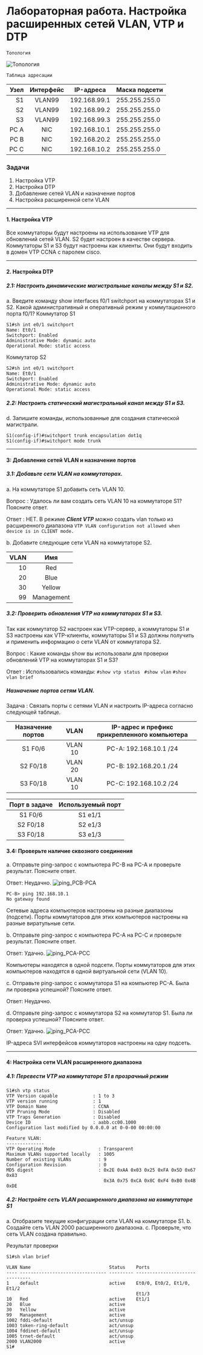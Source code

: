 #  Лабораторная работа. Настройка расширенных сетей VLAN, VTP и DTP
	
	Топология
![](/Labworks/Lec-02_Lab02/img/scheme.jpg "Топология")



	Таблица адресации
	
|Узел		|Интерфейс		|IP-адреса		|Маска подсети		|
|----------:|:-------------:|:-------------:|:------------------|
|S1			|VLAN99			|192.168.99.1	|255.255.255.0		|
|S2			|VLAN99			|192.168.99.2	|255.255.255.0		|
|S3			|VLAN99			|192.168.99.3	|255.255.255.0		|
|PC A		|NIC			|192.168.10.1	|255.255.255.0		|
|PC B		|NIC			|192.168.20.2	|255.255.255.0		|
|PC C		|NIC			|192.168.10.2	|255.255.255.0		|


###  Задачи
1. Настройка VTP
2. Настройка DTP
3. Добавление сетей VLAN и назначение портов
4. Настройка расширенной сети VLAN

----
#### 1. Настройка VTP
Все коммутаторы будут настроены на использование VTP для обновлений сетей VLAN. 
S2 будет настроен в качестве сервера. 
Коммутаторы S1 и S3 будут настроены как клиенты. 
Они будут входить в домен VTP CCNA с паролем cisco.

----
#### 2. Настройка DTP
##### 2.1:	Настроить динамические магистральные каналы между S1 и S2.
a.	Введите команду show interfaces f0/1 switchport на коммутаторах S1 и S2.
Какой административный и оперативный режим у коммутационного порта f0/1?
Коммутатор S1
```
S1#sh int e0/1 switchport
Name: Et0/1
Switchport: Enabled
Administrative Mode: dynamic auto
Operational Mode: static access
```
Коммутатор S2
```
S2#sh int e0/1 switchport
Name: Et0/1
Switchport: Enabled
Administrative Mode: dynamic auto
Operational Mode: static access
```

##### 2.2:	Настроить статический магистральный канал между S1 и S3.
d.	Запишите команды, использованные для создания статической магистрали.
```
S1(config-if)#switchport trunk encapsulation dot1q
S1(config-if)#switchport mode trunk
```
----
#### 3:	Добавление сетей VLAN и назначение портов
##### 3.1:	Добавьте сети VLAN на коммутаторах.
a.	На коммутаторе S1 добавить сеть VLAN 10.

Вопрос
:	Удалось ли вам создать сеть VLAN 10 на коммутаторе S1? Поясните ответ.

Ответ
:	НЕТ. В режиме ***Client VTP*** можно создать vlan только из расширенного диапазона
`
VTP VLAN configuration not allowed when device is in CLIENT mode.
`

b.	Добавите следующие сети VLAN на коммутаторе S2.


|VLAN	|Имя	|
|------:|:-----:|
|10		|Red	|
|20		|Blue	|
|30		|Yellow	|
|99		|Management	|

##### 3.2:	Проверить обновления VTP на коммутаторах S1 и S3.
Так как коммутатор S2 настроен как VTP-сервер, а коммутаторы S1 и S3 настроены как VTP-клиенты, коммутаторы S1 и S3 должны получить и применить информацию о сети VLAN от коммутатора S2.

Вопрос
:	Какие команды show вы использовали для проверки обновлений VTP на коммутаторах S1 и S3?

Ответ
:	Использовались команды:
`
#show vtp status 
`
`
#show vlan
`
`
#shov vlan brief
`

##### Назначение портов сетям VLAN.
Задача
:	Связать порты с сетями VLAN и настроить IP-адреса согласно следующей таблице.

Назначение портов	|VLAN		|IP-адреc и префикс прикрепленного компьютера	
:------------------:|:---------:|:---------------------------------------------:
S1 F0/6			|VLAN 10	|PC-A: 192.168.10.1 /24
S2 F0/18		|VLAN 20	|PC-B: 192.168.20.1 /24
S3 F0/18		|VLAN 10	|PC-C: 192.168.10.2 /24

Порт в задаче | Используемый порт
:------------:|:-------------------:
S1 F0/6		|S1 e1/1
S2 F0/18	|S2 e1/3
S3 F0/18	|S3 e1/3

#### 3.4:	Проверьте наличие сквозного соединения
a.	Отправьте ping-запрос с компьютера PC-B на PC-A и проверьте результат. Поясните ответ.

Ответ:
Неудачно.
![ping_PCB-PCA](/Labworks/Lec-02_Lab02/img/pic1.jpg "ping-запрос с компьютера PC-B на PC-A")

```
PC-B> ping 192.168.10.1
No gateway found
```
Сетевые адреса компьютеров настроены на разные диапазоны (подсети). 
Порты коммутаторов для этих компьютеров настроены на разные виратульные сети. 


b.	Отправьте ping-запрос с компьютера PC-A на PC-C и проверьте результат. Поясните ответ.

Ответ:
Удачно.
![ping_PCA-PCC](/Labworks/Lec-02_Lab02/img/pic2.jpg "ping-запрос с компьютера PC-A на PC-C")

Компьютеры находятся в одной подсети. 
Порты коммутаторов для этих компьютеров находятся в одной виртуальной сети (VLAN 10).


c.	Отправьте ping-запрос с коммутатора S1 на компьютер PC-A. Была ли проверка успешной? Поясните ответ.

Ответ:
Неудачно. 

d.	Отправьте ping-запрос с коммутатора S2 на коммутатор S1. Была ли проверка успешной? Поясните ответ.

Ответ:
Удачно. 
![ping_PCA-PCC](/Labworks/Lec-02_Lab02/img/pic4.jpg "ping-запрос с компьютера PC-A на PC-C")

IP-адреса SVI интерфейсов коммутаторов настроены на одну подсеть.

----
#### 4:	Настройка сети VLAN расширенного диапазона
##### 4.1:	Перевести VTP на коммутаторе S1 в прозрачный режим

```
S1#sh vtp status
VTP Version capable             : 1 to 3
VTP version running             : 1
VTP Domain Name                 : CCNA
VTP Pruning Mode                : Disabled
VTP Traps Generation            : Disabled
Device ID                       : aabb.cc00.1000
Configuration last modified by 0.0.0.0 at 0-0-00 00:00:00

Feature VLAN:
--------------
VTP Operating Mode                : Transparent
Maximum VLANs supported locally   : 1005
Number of existing VLANs          : 9
Configuration Revision            : 0
MD5 digest                        : 0x2E 0xAA 0x03 0x25 0xFA 0x5D 0x67 0x83
                                    0x3A 0x75 0xCA 0x8C 0xF4 0xB0 0x4B 0xDE
```

##### 4.2:	Настройте сеть VLAN расширенного диапазона на коммутаторе S1
a.	Отобразите текущие конфигурации сети VLAN на коммутаторе S1.
b.	Создайте сеть VLAN 2000 расширенного диапазона.
c.	Проверьте, что сеть VLAN создана правильно.

Результат проверки
```
S1#sh vlan brief

VLAN Name                             Status    Ports
---- -------------------------------- --------- -------------------------------
1    default                          active    Et0/0, Et0/2, Et1/0, Et1/2
                                                Et1/3
10   Red                              active    Et1/1
20   Blue                             active
30   Yellow                           active
99   Management                       active
1002 fddi-default                     act/unsup
1003 token-ring-default               act/unsup
1004 fddinet-default                  act/unsup
1005 trnet-default                    act/unsup
2000 VLAN2000                         active
S1#
```


